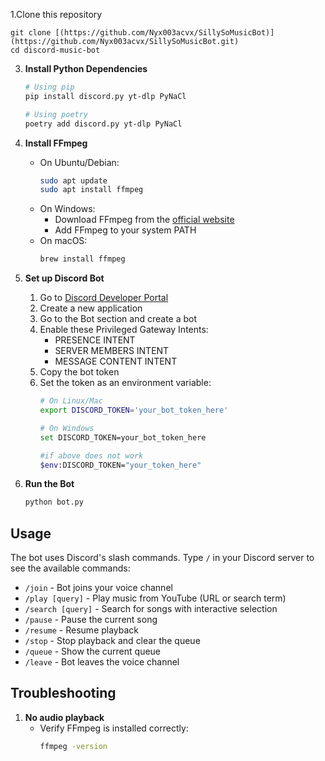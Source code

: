 
1.Clone this repository
   ```
   git clone [(https://github.com/Nyx003acvx/SillySoMusicBot)](https://github.com/Nyx003acvx/SillySoMusicBot.git)
   cd discord-music-bot
   ```

3. **Install Python Dependencies**
   ```bash
   # Using pip
   pip install discord.py yt-dlp PyNaCl

   # Using poetry
   poetry add discord.py yt-dlp PyNaCl
   ```

4. **Install FFmpeg**
   - On Ubuntu/Debian:
     ```bash
     sudo apt update
     sudo apt install ffmpeg
     ```
   - On Windows:
     - Download FFmpeg from the [official website](https://ffmpeg.org/download.html)
     - Add FFmpeg to your system PATH
   - On macOS:
     ```bash
     brew install ffmpeg
     ```

5. **Set up Discord Bot**
   1. Go to [Discord Developer Portal](https://discord.com/developers/applications)
   2. Create a new application
   3. Go to the Bot section and create a bot
   4. Enable these Privileged Gateway Intents:
      - PRESENCE INTENT
      - SERVER MEMBERS INTENT
      - MESSAGE CONTENT INTENT
   5. Copy the bot token
   6. Set the token as an environment variable:
      ```bash
      # On Linux/Mac
      export DISCORD_TOKEN='your_bot_token_here'

      # On Windows
      set DISCORD_TOKEN=your_bot_token_here

      #if above does not work
      $env:DISCORD_TOKEN="your_token_here" 

      ```

6. **Run the Bot**
   ```bash
   python bot.py
   ```

## Usage

The bot uses Discord's slash commands. Type `/` in your Discord server to see the available commands:

- `/join` - Bot joins your voice channel
- `/play [query]` - Play music from YouTube (URL or search term)
- `/search [query]` - Search for songs with interactive selection
- `/pause` - Pause the current song
- `/resume` - Resume playback
- `/stop` - Stop playback and clear the queue
- `/queue` - Show the current queue
- `/leave` - Bot leaves the voice channel

## Troubleshooting

1. **No audio playback**
   - Verify FFmpeg is installed correctly:
     ```bash
     ffmpeg -version
